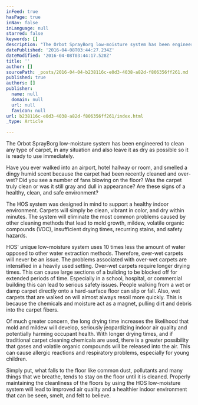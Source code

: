 ```yaml
---
inFeed: true
hasPage: true
inNav: false
inLanguage: null
starred: false
keywords: []
description: "The Orbot SprayBorg low-moisture system has been engineered to clean \nany type of carpet, in any situation and also leave it as dry as \npossible so it is ready to use immediately."
datePublished: '2016-04-08T03:44:27.234Z'
dateModified: '2016-04-08T03:44:17.528Z'
title: ''
author: []
sourcePath: _posts/2016-04-04-b238116c-e0d3-4038-a82d-f806356ff261.md
published: true
authors: []
publisher:
  name: null
  domain: null
  url: null
  favicon: null
url: b238116c-e0d3-4038-a82d-f806356ff261/index.html
_type: Article

---
```

The Orbot SprayBorg low-moisture system has been engineered to clean 
any type of carpet, in any situation and also leave it as dry as 
possible so it is ready to use immediately.

Have you ever walked into an airport, hotel hallway or room, and 
smelled a dingy humid scent because the carpet had been recently cleaned
and over-wet? Did you see a number of fans blowing on the floor? Was 
the carpet truly clean or was it still gray and dull in appearance? Are 
these signs of a healthy, clean, and safe environment?

The HOS system was designed in mind to support a healthy indoor 
environment. Carpets will simply be clean, vibrant in color, and dry 
within minutes. The system will eliminate the most common problems 
caused by other cleaning methods that lead to mold growth, mildew, 
volatile organic compounds (VOC), insufficient drying times, recurring 
stains, and safety hazards.

HOS' unique low-moisture system uses 10 times less the amount of 
water opposed to other water extraction methods. Therefore, over-wet 
carpets will never be an issue. The problems associated with over-wet 
carpets are intensified in a heavily used setting. Over-wet carpets 
require longer drying times. This can cause large sections of a building
to be blocked off for extended periods of time. Especially in a school,
hospital, or commercial building this can lead to serious safety 
issues. People walking from a wet or damp carpet directly onto a 
hard-surface floor can slip or fall. Also, wet carpets that are walked 
on will almost always resoil more quickly. This is because the chemicals
and moisture act as a magnet, pulling dirt and debris into the carpet 
fibers.

Of much greater concern, the long drying time increases the 
likelihood that mold and mildew will develop, seriously jeopardizing 
indoor air quality and potentially harming occupant health. With longer 
drying times, and if traditional carpet cleaning chemicals are used, 
there is a greater possibility that gases and volatile organic compounds
will be released into the air. This can cause allergic reactions and 
respiratory problems, especially for young children.

Simply put, what falls to the floor like common dust, pollutants and 
many things that we breathe, tends to stay on the floor until it is 
cleaned. Properly maintaining the cleanliness of the floors by using the
HOS low-moisture system will lead to improved air quality and a 
healthier indoor environment that can be seen, smelt, and felt to 
believe.